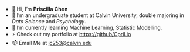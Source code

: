 - 👋 Hi, I’m **Priscilla Chen**
- 👀 I’m an undergraduate student at Calvin University, double majoring in *Data Science* and *Psychology*.
- 🌱 I’m currently learning Machine Learning, Statistic Modelling.
- ⚡ Check out my portfolio at [https://github/Cpril.io](https://Cpril.github.io/portfolio)
- 📫 Email Me at jc253@calvin.edu
